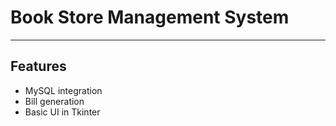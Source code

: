 # Book Store Management System
___

## Features

- MySQL integration
- Bill generation
- Basic UI in Tkinter

